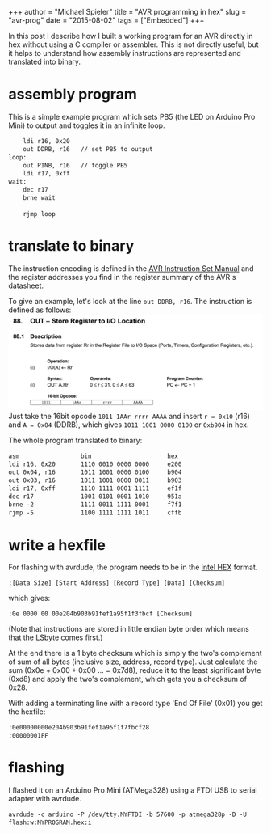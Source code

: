 +++
author = "Michael Spieler"
title = "AVR programming in hex"
slug = "avr-prog"
date = "2015-08-02"
tags = ["Embedded"]
+++

In this post I describe how I built a working program for an AVR directly in hex without using a C compiler or assembler.
This is not directly useful, but it helps to understand how assembly instructions are represented
and translated into binary.

# assembly program

This is a simple example program which sets PB5 (the LED on Arduino Pro Mini) to output and toggles it in an infinite loop.

~~~
    ldi r16, 0x20
    out DDRB, r16   // set PB5 to output
loop:
    out PINB, r16   // toggle PB5
    ldi r17, 0xff
wait:
    dec r17
    brne wait

    rjmp loop
~~~

# translate to binary

The instruction encoding is defined in the [AVR Instruction Set Manual](http://www.atmel.com/images/atmel-0856-avr-instruction-set-manual.pdf)
and the register addresses you find in the register summary of the AVR's datasheet.

To give an example, let's look at the line `out DDRB, r16`. The instruction is defined as follows:
![AVR OUT instruction](avr-out-instruction.jpg)
Just take the 16bit opcode `1011 1AAr rrrr AAAA` and insert `r = 0x10` (r16) and `A = 0x04` (DDRB), which gives `1011 1001 0000 0100` or `0xb904` in hex.

The whole program translated to binary:

~~~
asm                 bin                     hex
ldi r16, 0x20       1110 0010 0000 0000     e200
out 0x04, r16       1011 1001 0000 0100     b904
out 0x03, r16       1011 1001 0000 0011     b903
ldi r17, 0xff       1110 1111 0001 1111     ef1f
dec r17             1001 0101 0001 1010     951a
brne -2             1111 0011 1111 0001     f7f1
rjmp -5             1100 1111 1111 1011     cffb
~~~

# write a hexfile

For flashing with avrdude, the program needs to be in the [intel HEX](https://en.wikipedia.org/wiki/Intel_HEX)
format.

~~~
:[Data Size] [Start Address] [Record Type] [Data] [Checksum]
~~~
which gives:

~~~
:0e 0000 00 00e204b903b91fef1a95f1f3fbcf [Checksum]
~~~
(Note that instructions are stored in little endian byte order which means
that the LSbyte comes first.)

At the end there is a 1 byte checksum which is simply the two's complement of sum of all bytes (inclusive size, address, record type).
Just calculate the sum (0x0e + 0x00 + 0x00 ... = 0x7d8), reduce it to the least
significant byte (0xd8) and apply the two's complement, which gets you a checksum of 0x28.

With adding a terminating line with a record type 'End Of File' (0x01) you get the hexfile:

~~~
:0e00000000e204b903b91fef1a95f1f7fbcf28
:00000001FF
~~~

# flashing

I flashed it on an Arduino Pro Mini (ATMega328) using a FTDI USB to serial adapter with avrdude.

~~~
avrdude -c arduino -P /dev/tty.MYFTDI -b 57600 -p atmega328p -D -U flash:w:MYPROGRAM.hex:i
~~~
